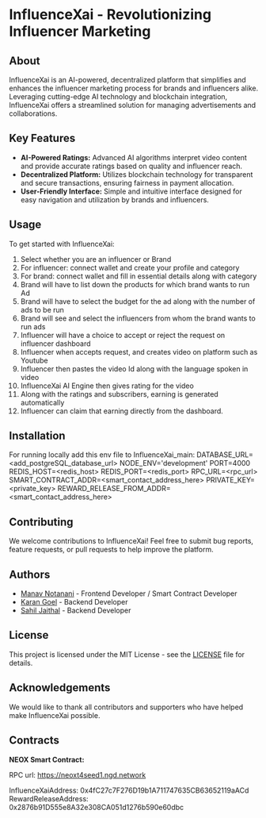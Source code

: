 # InfluenceXai - Revolutionizing Influencer Marketing

## About

InfluenceXai is an AI-powered, decentralized platform that simplifies and enhances the influencer marketing process for brands and influencers alike. Leveraging cutting-edge AI technology and blockchain integration, InfluenceXai offers a streamlined solution for managing advertisements and collaborations.

## Key Features

- **AI-Powered Ratings:** Advanced AI algorithms interpret video content and provide accurate ratings based on quality and influencer reach.
- **Decentralized Platform:** Utilizes blockchain technology for transparent and secure transactions, ensuring fairness in payment allocation.
- **User-Friendly Interface:** Simple and intuitive interface designed for easy navigation and utilization by brands and influencers.

## Usage

To get started with InfluenceXai:

1. Select whether you are an influencer or Brand
2. For influencer: connect wallet and create your profile and category
3. For brand: connect wallet and fill in essential details along with category
4. Brand will have to list down the products for which brand wants to run Ad
5. Brand will have to select the budget for the ad along with the number of ads to be run
6. Brand will see and select the influencers from whom the brand wants to run ads
7. Influencer will have a choice to accept or reject the request on influencer dashboard
8. Influencer when accepts request, and creates video on platform such as Youtube
9. Influencer then pastes the video Id along with the language spoken in video
10. InfluenceXai AI Engine then gives rating for the video
11. Along with the ratings and subscribers, earning is generated automatically
12. Influencer can claim that earning directly from the dashboard.

## Installation

For running locally
add this env file to InfluenceXai_main:
DATABASE_URL=<add_postgreSQL_database_url>
NODE_ENV='development'
PORT=4000
REDIS_HOST=<redis_host>
REDIS_PORT=<redis_port>
RPC_URL=<rpc_url>
SMART_CONTRACT_ADDR=<smart_contact_address_here>
PRIVATE_KEY=<private_key>
REWARD_RELEASE_FROM_ADDR=<smart_contact_address_here>

## Contributing

We welcome contributions to InfluenceXai! Feel free to submit bug reports, feature requests, or pull requests to help improve the platform.

## Authors

- [Manav Notanani](https://github.com/manavnotnani/) - Frontend Developer / Smart Contract Developer
- [Karan Goel](https://github.com/kgoel085/) - Backend Developer 
- [Sahil Jaithal](https://github.com/dracosahil179/) - Backend Developer

## License

This project is licensed under the MIT License - see the [LICENSE](LICENSE) file for details.

## Acknowledgements

We would like to thank all contributors and supporters who have helped make InfluenceXai possible.

## Contracts

**NEOX Smart Contract:**

RPC url: https://neoxt4seed1.ngd.network

InfluenceXaiAddress: 0x4fC27c7F276D19b1A711747635CB63652119aACd
RewardReleaseAddress: 0x2876b91D555e8A32e308CA051d1276b590e60dbc